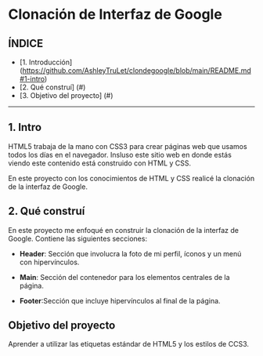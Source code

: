 #  Clonación de Interfaz de Google

## ÍNDICE

* [1. Introducción] (https://github.com/AshleyTruLet/clondegoogle/blob/main/README.md#1-intro)
* [2. Qué construí] (#)
* [3. Objetivo del proyecto] (#)

****

## 1. Intro
HTML5 trabaja de la mano con CSS3 para crear páginas web que usamos todos los días en el navegador.  Insluso este sitio web en donde estás viendo este contenido está construido con HTML y CSS.

En este proyecto con los conocimientos de HTML y CSS realicé la clonación de la interfaz de Google.


## 2. Qué construí
En este proyecto me enfoqué en construir la clonación de la interfaz de Google. Contiene las siguientes secciones:
* **Header**: Sección que involucra la foto de mi perfil, íconos y un menú con hipervínculos.

*  **Main**: Sección del contenedor para los elementos centrales de la página.

* **Footer**:Sección que incluye hipervínculos al final de la página.

## Objetivo del proyecto
Aprender a utilizar las etiquetas estándar de HTML5 y los estilos de CCS3.

